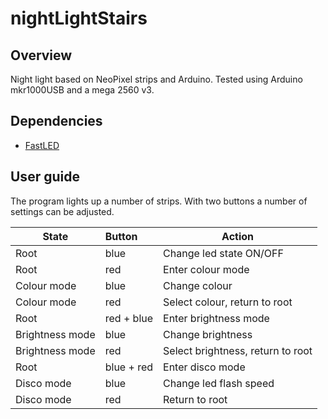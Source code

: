 # nightLightStairs

## Overview
Night light based on NeoPixel strips and Arduino.
Tested using Arduino mkr1000USB and a mega 2560 v3.

## Dependencies
* [FastLED](http://www.fastled.io)

## User guide
The program lights up a number of strips.
With two buttons a number of settings can be adjusted.

|State  |Button | Action |
|-------|:------|--------|
|Root   |blue   |Change led state ON/OFF|
|Root   |red    |Enter colour mode|
|Colour mode| blue | Change colour|
|Colour mode| red  | Select colour, return to root|
|Root   |red + blue| Enter brightness mode|
|Brightness mode| blue| Change brightness|
|Brightness mode| red| Select brightness, return to root|
|Root| blue + red| Enter disco mode|
|Disco mode| blue| Change led flash speed|
|Disco mode| red| Return to root|
